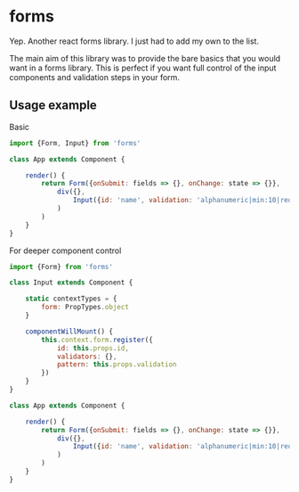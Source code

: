 # forms

Yep. Another react forms library. I just had to add my own to the list.

The main aim of this library was to provide the bare basics that you would want in a forms library. This is perfect if you want full control
of the input components and validation steps in your form.

## Usage example

Basic
```javascript
import {Form, Input} from 'forms'

class App extends Component {

    render() {
        return Form({onSubmit: fields => {}, onChange: state => {}},
            div({},
                Input({id: 'name', validation: 'alphanumeric|min:10|required'})
            )
        )
    }
}
```

For deeper component control
```javascript
import {Form} from 'forms'

class Input extends Component {

    static contextTypes = {
        form: PropTypes.object
    }

    componentWillMount() {
        this.context.form.register({
            id: this.props.id,
            validators: {},
            pattern: this.props.validation
        })
    }
}

class App extends Component {

    render() {
        return Form({onSubmit: fields => {}, onChange: state => {}},
            div({},
                Input({id: 'name', validation: 'alphanumeric|min:10|required'})
            )
        )
    }
}
```